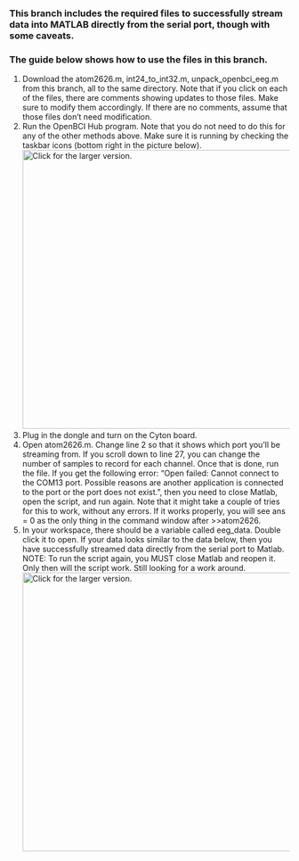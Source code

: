 ### This branch includes the required files to successfully stream data into MATLAB directly from the serial port, though with some caveats.

### The guide below shows how to use the files in this branch. 

1.	Download the atom2626.m, int24_to_int32.m, unpack_openbci_eeg.m from this branch, all to the same directory. Note that if you click on each of the files, there are comments showing updates to those files. Make sure to modify them accordingly. If there are no comments, assume that those files don’t need modification.
2.	Run the OpenBCI Hub program. Note that you do not need to do this for any of the other methods above. Make sure it is running by checking the taskbar icons (bottom right in the picture below).
<br><a href="https://drive.google.com/uc?export=view&id=1RYAH23ODxJHuwDzfPV8fduSdyxS9sECo"><img src="https://drive.google.com/uc?export=view&id=1RYAH23ODxJHuwDzfPV8fduSdyxS9sECo" style="width: 500px; max-width: 100%; height: auto" title="Click for the larger version." /></a></br>
3.	Plug in the dongle and turn on the Cyton board. 
4.	Open atom2626.m. Change line 2 so that it shows which port you’ll be streaming from. If you scroll down to line 27, you can change the number of samples to record for each channel. Once that is done, run the file. If you get the following error: “Open failed: Cannot connect to the COM13 port. Possible reasons are another application is connected to the port or the port does not exist.”, then you need to close Matlab, open the script, and run again. Note that it might take a couple of tries for this to work, without any errors. If it works properly, you will see ans = 0 as the only thing in the command window after >>atom2626.
5.	In your workspace, there should be a variable called eeg_data. Double click it to open. If your data looks similar to the data below, then you have successfully streamed data directly from the serial port to Matlab. NOTE: To run the script again, you MUST close Matlab and reopen it. Only then will the script work. Still looking for a work around.
<br><a href="https://drive.google.com/uc?export=view&id=1m2mlhiO53AepS04jxNH38z9TK12OKCI9"><img src="https://drive.google.com/uc?export=view&id=1m2mlhiO53AepS04jxNH38z9TK12OKCI9" style="width: 500px; max-width: 100%; height: auto" title="Click for the larger version." /></a></br>
